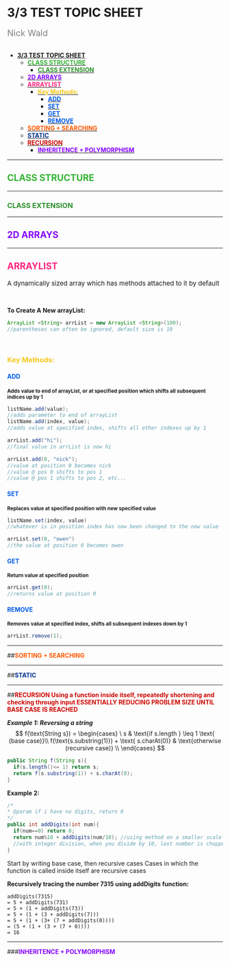 # **3/3 TEST TOPIC SHEET**

<div style="color: gray; font-size:20px;">Nick Wald</div>
<br>
<!-- TOC depthFrom:1 depthTo:6 withLinks:1 updateOnSave:1 orderedList:0 -->

- [**3/3 TEST TOPIC SHEET**](#33-test-topic-sheet)
	- [<span style="color: #34b334; font-weight: bold;">CLASS STRUCTURE</span>](#span-stylecolor-34b334-font-weight-boldclass-structurespan)
		- [<span style="color: #2a8f2a; font-weight: bold;">CLASS EXTENSION</span>](#span-stylecolor-2a8f2a-font-weight-boldclass-extensionspan)
	- [<span style="color: #8400ff; font-weight: bold;">2D ARRAYS</span>](#span-stylecolor-8400ff-font-weight-bold2d-arraysspan)
	- [<span style="color: #ff257f; font-weight: bold;">ARRAYLIST</span>](#span-stylecolor-ff257f-font-weight-boldarraylistspan)
		- [<div style="color: #f5c71a; font-weight: bold;">Key Methods:</div>](#div-stylecolor-f5c71a-font-weight-boldkey-methodsdiv)
			- [<div style="color: #005ae9; font-weight: bold;">ADD</div>](#div-stylecolor-005ae9-font-weight-boldadddiv)
			- [<div style="color: #005ae9; font-weight: bold;">SET</div>](#div-stylecolor-005ae9-font-weight-boldsetdiv)
			- [<div style="color: #005ae9; font-weight: bold;">GET</div>](#div-stylecolor-005ae9-font-weight-boldgetdiv)
			- [<div style="color: #005ae9; font-weight: bold;">REMOVE</div>](#div-stylecolor-005ae9-font-weight-boldremovediv)
	- [<span style="color: #ff5800; font-weight: bold;">SORTING + SEARCHING](#span-stylecolor-ff5800-font-weight-boldsorting-searching)
	- [<span style="color: #00308f; font-weight: bold;">STATIC](#span-stylecolor-00308f-font-weight-boldstatic)
	- [<span style="color: #cc0600; font-weight: bold;">RECURSION](#span-stylecolor-cc0600-font-weight-boldrecursion)
		- [<span style="color: #8400ff; font-weight: bold;">INHERITENCE + POLYMORPHISM](#span-stylecolor-8400ff-font-weight-boldinheritence-polymorphism)

<!-- /TOC -->

---

## <span style="color: #34b334; font-weight: bold;">CLASS STRUCTURE</span>

---

### <span style="color: #2a8f2a; font-weight: bold;">CLASS EXTENSION</span>

---

## <span style="color: #8400ff; font-weight: bold;">2D ARRAYS</span>

---

## <span style="color: #ff257f; font-weight: bold;">ARRAYLIST</span>
<span style="font-size: 15px; color: ">A dynamically sized array which has methods attached to it by default</span>

<br>

**To Create A New arrayList:**

```java
ArrayList <String> arrList = new ArrayList <String>(100);
//parentheses can often be ignored, default size is 10
```

<br>

### <div style="color: #f5c71a; font-weight: bold;">Key Methods:</div>


#### <div style="color: #005ae9; font-weight: bold;">ADD</div>

<sup style="font-weight: bold;">Adds value to end of arrayList, or at specified position which shifts all subsequent indices up by 1</sup>

```java
listName.add(value);
//adds parameter to end of arrayList
listName.add(index, value);
//adds value at specified index, shifts all other indexes up by 1
```

```java
arrList.add("hi");
//final value in arrList is now hi
```

```java
arrList.add(0, "nick");
//value at position 0 becomes nick
//value @ pos 0 shifts to pos 1
//value @ pos 1 shifts to pos 2, etc...
```

#### <div style="color: #005ae9; font-weight: bold;">SET</div>

<sup style="font-weight: bold;">Replaces value at specified position with new specified value</sup>

```java
listName.set(index, value)
//whatever is in position index has now been changed to the new value
```

```java
arrList.set(0, "owen")
//the value at position 0 becomes owen
```

#### <div style="color: #005ae9; font-weight: bold;">GET</div>

<sup style="font-weight: bold;">Return value at specified position</sup>

```java
arrList.get(0);
//returns value at position 0
```

#### <div style="color: #005ae9; font-weight: bold;">REMOVE</div>

<sup style="font-weight: bold;">Removes value at specified index, shifts all subsequent indexes down by 1</sup>

```java
arrList.remove(1);
```

---

##<span style="color: #ff5800; font-weight: bold;">SORTING + SEARCHING

---

##<span style="color: #00308f; font-weight: bold;">STATIC

---

##<span style="color: #cc0600; font-weight: bold;">RECURSION
**Using a function inside itself, repeatedly shortening and checking through input**
ESSENTIALLY REDUCING PROBLEM SIZE UNTIL BASE CASE IS REACHED

***Example 1: Reversing a string***
$$
f(\text{String s}) =
  \begin{cases}
   \ s & \text{if s.length  } \leq 1 \text{ (base case)}\\
   f(\text{s.substring(1)}) + \text{ s.charAt(0)}       & \text{otherwise (recursive case)} \\
  \end{cases}
$$
```java
public String f(String s){
  if(s.length()<= 1) return s;
  return f(s.substring(1)) + s.charAt(0);
}
```

**Example 2:**
```java
/*
* @param if i have no digits, return 0
*/
public int addDigits(int num){
  if(num==0) return 0;
  return num%10 + addDigits(num/10); //using method on a smaller scale
  //with integer division, when you divide by 10, last number is chopped off, leaving rightmost digits to check. then run again at a smaller scale w the last digit chopped off
}
```

Start by writing base case, then recursive cases
Cases in which the function is called inside itself are recursive cases

**Recursively tracing the number 7315 using addDigits function:**

```
addDigits(7315)
= 5 + addDigits(731)
= 5 + (1 + addDigits(73))
= 5 + (1 + (3 + addDigits(7)))
= 5 + (1 + (3+ (7 + addDigits(0))))
= (5 + (1 + (3 + (7 + 0))))
= 16
```
---

###<span style="color: #8400ff; font-weight: bold;">INHERITENCE + POLYMORPHISM
